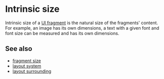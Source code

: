 # Intrinsic size

Intrinsic size of a [UI fragment](def://) is the natural size of the fragments'
content. For example, an image has its own dimensions, a text with a given 
font and font size can be measured and has its own dimensions.

## See also

- [fragment size](def://)
- [layout system](guide://)
- [layout surrounding](def://)